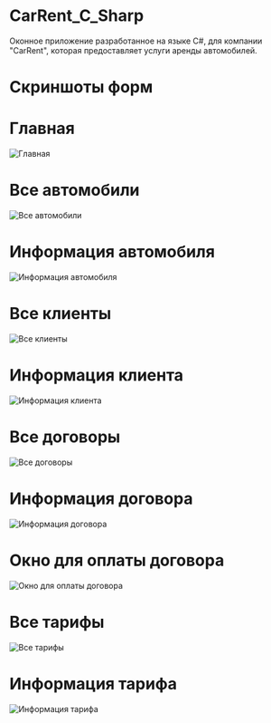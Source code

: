 # CarRent_C_Sharp
Оконное приложение разработанное на языке C#, для компании "CarRent", которая предоставляет услуги аренды автомобилей.
# Скриншоты форм
# Главная
![](https://github.com/maksmez/CarRent_C_Sharp/blob/master/photo/main.jpg "Главная")
# Все автомобили
![](https://github.com/maksmez/CarRent_C_Sharp/blob/master/photo/cars.jpg "Все автомобили")
# Информация автомобиля
![](https://github.com/maksmez/CarRent_C_Sharp/blob/master/photo/car.jpg "Информация автомобиля")
# Все клиенты
![](https://github.com/maksmez/CarRent_C_Sharp/blob/master/photo/clients.jpg "Все клиенты")
# Информация клиента
![](https://github.com/maksmez/CarRent_C_Sharp/blob/master/photo/client.jpg "Информация клиента")
# Все договоры
![](https://github.com/maksmez/CarRent_C_Sharp/blob/master/photo/orders.jpg "Все договоры")
# Информация договора
![](https://github.com/maksmez/CarRent_C_Sharp/blob/master/photo/order.jpg "Информация договора")
# Окно для оплаты договора
![](https://github.com/maksmez/CarRent_C_Sharp/blob/master/photo/pay.jpg "Окно для оплаты договора")
# Все тарифы
![](https://github.com/maksmez/CarRent_C_Sharp/blob/master/photo/rates.jpg "Все тарифы")
# Информация тарифа
![](https://github.com/maksmez/CarRent_C_Sharp/blob/master/photo/rent.jpg "Информация тарифа")
